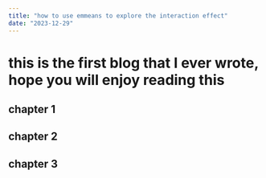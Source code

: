 ```yaml
---
title: "how to use emmeans to explore the interaction effect"
date: "2023-12-29"
---
```


# this is the first blog that I ever wrote, hope you will enjoy reading this

## chapter 1
## chapter 2
## chapter 3

